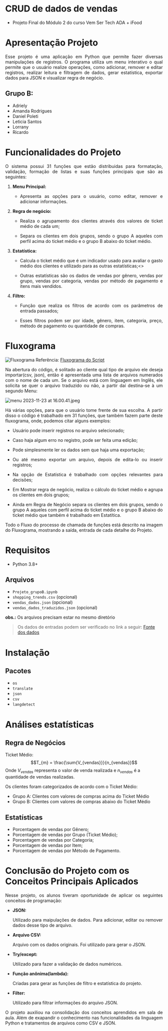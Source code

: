 # CRUD de dados de vendas
- Projeto Final do Módulo 2 do curso Vem Ser Tech ADA + iFood

# Apresentação Projeto
<p style='text-align: justify;'> Esse projeto é uma aplicação em Python que permite fazer diversas manipulações de registros. O programa utiliza um menu interativo o qual permite que o usuário realize operações, como adicionar, remover e editar registros, realizar leitura e filtragem de dados, gerar estatística, exportar dados para JSON e visualizar regra de negócio.</p>  

 ## Grupo B:

- Adriely
- Amanda Rodrigues
- Daniel Poleti 
- Leticia Santos
- Lorrany 
- Ricardo

# Funcionalidades do Projeto

<p style='text-align: justify;'>O sistema possui 31 funções que estão distribuidas para formatação, validação, formação de listas e suas funções principais que são as seguintes:</p>  

1. **Menu Principal:**
    - <p style='text-align: justify;'>Apresenta as opções para o usuário, como editar, remover e adicionar informações.</p> 

2. **Regra de negócio:**
    - <p style='text-align: justify;'>Realiza o agrupamento dos clientes através dos valores de ticket médio de cada um;</p> 
    - <p style='text-align: justify;'>Separa os clientes em dois grupos, sendo o grupo A aqueles com perfil acima do ticket médio e o grupo B abaixo do ticket médio.</p>

3. **Estatística:**
    - <p style='text-align: justify;'>Calcula o ticket médio que é um indicador usado para avaliar o gasto médio dos clientes e utilizado para as outras estatísticas;<>
    - <p style='text-align: justify;'>Outras estatísticas são os dados de vendas por gênero, vendas por grupo, vendas por categoria, vendas por método de pagamento e itens mais vendidos.</p>  

4. **Filtro:**
    - <p style='text-align: justify;'>Função que realiza os filtros de acordo com os parâmetros de entrada passados;</p>
    - <p style='text-align: justify;'>Esses filtros podem ser por idade, gênero, item, categoria, preço, método de pagamento ou quantidade de compras.</p>

# Fluxograma 

![Fluxograma](Flowchart.jpg)
Referência: [Fluxograma do Script](https://miro.com/app/board/uXjVNNQHetw=/?moveToViewport=-5856,-879,7669,3565&embedId=44500891566)

<p style='text-align: justify;'>Na abertura do código, é solitado ao cliente qual tipo de arquivo ele deseja importar(csv, json), então é apresentada uma lista de arquivos numerados com o nome de cada um. 
Se o arquivo está com linguagem em Inglês, ele solicita se quer o arquivo traduzido ou não, a partir daí  destina-se à um segundo Menu:</p>

![menu 2023-11-23 at 16.00.41.jpeg](https://github.com/Grupo-B-Turma-2-Ada-VemSerTech/Projeto_Mod02_Ada_VemSerTech/blob/e447a83228a85b68faa8474515645ef28a19e4f2/menu%202023-11-23%20at%2016.00.41.jpeg)

<p style='text-align: justify;'>Há várias opções, para que o usuário tome frente de sua escolha.
A partir disso o código é trabalhado em 31 funções, que também fazem parte deste fluxograma, onde, podemos citar alguns exemplos:</p>

- <p style='text-align: justify;'>Usuário pode inserir registros no arquivo selecionado;</p>
- <p style='text-align: justify;'>Caso haja algum erro no registro, pode ser feita uma edição;</p>
- <p style='text-align: justify;'>Pode simplesmente ler os dados sem que haja uma exportação;</p>
- <p style='text-align: justify;'>Ou até mesmo exportar um arquivo, depois de edita-lo ou inserir registros;</p>
- <p style='text-align: justify;'>Na opção de Estatística é trabalhado com opções relevantes para decisões;</p>
- <p style='text-align: justify;'>Em Mostrar regra de negócio, realiza o cálculo do ticket médio e agrupa os clientes em dois grupos;</p> 
- <p style='text-align: justify;'>Ainda em Regra de Negócio separa os clientes em dois grupos, sendo o grupo A aqueles com perfil acima do ticket médio e o grupo B abaixo do ticket médio que também é trabalhado em Estatítica.</p>

<p style='text-align: justify;'>Todo o Fluxo do processo de chamada de funções está descrito na imagem do Fluxograma, mostrando a saída, entrada de cada detalhe do Projeto.</p>

# Requisitos
- Python 3.8+

 ## Arquivos
- `Projeto_grupoB.ipynb`
- `shopping_trends.csv` (opcional)
- `vendas_dados.json` (opcional)
- `vendas_dados_traduzidos.json` (opcional)

 **obs.:** Os arquivos precisam estar no mesmo diretório

 > Os dados de entradas podem ser verificado no link a seguir: [Fonte dos dados](https://www.kaggle.com/datasets/iamsouravbanerjee/customer-shopping-trends-dataset)


# Instalação
## Pacotes
- ``os``
- ``translate``
- ``json``
- ``csv``
- ``langdetect``


# Análises estatísticas
## Regra de Negócios
Ticket Médio:
$$T_{m} = \frac{\sum{V_{vendas}}}{n_{vendas}}$$
Onde $V_{vendas}$ representa o valor de venda realizada e $n_{vendas}$ é a quantidade de vendas realizadas.

Os clientes foram categorizados de acordo com o Ticket Médio:
- Grupo A: Clientes com valores de compras acima do Ticket Médio
- Grupo B: Clientes com valores de compras abaixo do Ticket Médio


## Estatísticas
- Porcentagem de vendas por Gênero;
- Porcentagem de vendas por Grupo (Ticket Médio);
- Porcentagem de vendas por Categoria;
- Porcentagem de vendas por Item;
- Porcentagem de vendas por Método de Pagamento.

# Conclusão do Projeto com os Conceitos Principais Aplicados

<p style='text-align: justify;'>Nesse projeto, os alunos tiveram oportunidade de aplicar os seguintes conceitos de programação:</p>

- **JSON:** <p style='text-align: justify;'>Utilizado para maipulações de dados. Para adicionar, editar ou remover dados desse tipo de arquivo.</p>

- **Arquivo CSV:** <p style='text-align: justify;'>Arquivo com os dados originais. Foi utilizado para gerar o JSON.</p>

- **Try/except:** <p style='text-align: justify;'>Utilizado para fazer a validação de dados numéricos.</p>

- **Função anônima(lambda):** <p style='text-align: justify;'>Criadas para gerar as funções de filtro e estatística do projeto.</p>

- **Filter:** <p style='text-align: justify;'>Utilizado para filtrar informações do arquivo JSON.</p>

<p style='text-align: justify;'>O projeto auxiliou na consolidação dos conceitos aprendidos em sala de aula. Além de exapandir o conhecimento nas funcionalidades da linguagem Python e tratamentos de arquivos como CSV e JSON.</p>

